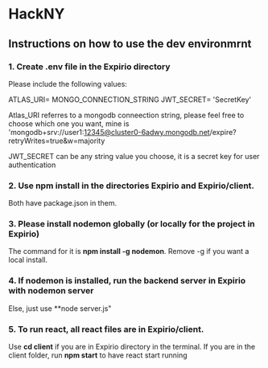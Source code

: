 # HackNY
## Instructions on how to use the dev environmrnt

### 1. Create .env file in the Expirio directory

Please include the following values:

ATLAS_URI= MONGO_CONNECTION_STRING
JWT_SECRET= 'SecretKey'

Atlas_URI referres to a mongodb conneection string, please feel free to choose which one you want,
mine is 'mongodb+srv://user1:12345@cluster0-6adwy.mongodb.net/expire?retryWrites=true&w=majority

JWT_SECRET can be any string value you choose, it is a secret key for user authentication

### 2. Use **npm install** in the directories Expirio and Expirio/client.

Both have package.json in them.

### 3. Please install nodemon globally (or locally for the project in Expirio)

The command for it is **npm install -g nodemon**. 
Remove -g if you want a local install.

### 4. If nodemon is installed, run the backend server in Expirio  with **nodemon server**

Else, just use **node server.js"

### 5. To run react, all react files are in Expirio/client.

Use **cd client** if you are in Expirio directory in the terminal. If you are in
the client folder, run **npm start** to have react start running 
